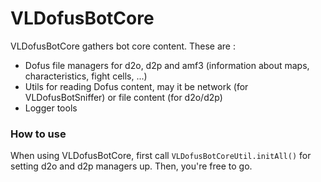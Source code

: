 # VLDofusBotCore

VLDofusBotCore gathers bot core content. These are :

- Dofus file managers for d2o, d2p and amf3 (information about maps, characteristics, fight cells, ...)
- Utils for reading Dofus content, may it be network (for VLDofusBotSniffer) or file content (for d2o/d2p)
- Logger tools

### How to use

When using VLDofusBotCore, first call `VLDofusBotCoreUtil.initAll()` for setting d2o and d2p managers up. Then, you're
free to go.
